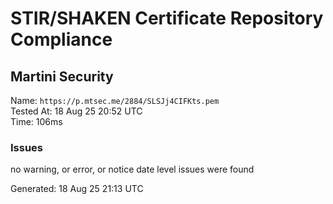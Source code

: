 # STIR/SHAKEN Certificate Repository Compliance

## Martini Security

Name: `https://p.mtsec.me/2884/SLSJj4CIFKts.pem`\
Tested At: 18 Aug 25 20:52 UTC\
Time: 106ms

### Issues

no warning, or error, or notice date level issues were found

Generated: 18 Aug 25 21:13 UTC
